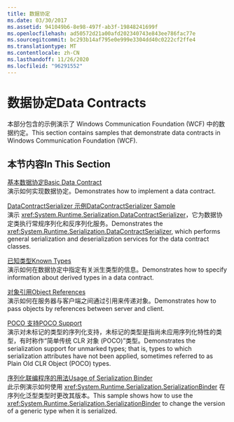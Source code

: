 ```yaml
---
title: 数据协定
ms.date: 03/30/2017
ms.assetid: 941049b6-8e98-497f-ab3f-19848241699f
ms.openlocfilehash: ad50572d21a00afd202340743e843ee786fac77e
ms.sourcegitcommit: bc293b14af795e0e999e3304dd40c0222cf2ffe4
ms.translationtype: MT
ms.contentlocale: zh-CN
ms.lasthandoff: 11/26/2020
ms.locfileid: "96291552"
---
```

# <a name="data-contracts"></a><span data-ttu-id="f6368-102">数据协定</span><span class="sxs-lookup"><span data-stu-id="f6368-102">Data Contracts</span></span>

<span data-ttu-id="f6368-103">本部分包含的示例演示了 Windows Communication Foundation (WCF) 中的数据约定。</span><span class="sxs-lookup"><span data-stu-id="f6368-103">This section contains samples that demonstrate data contracts in Windows Communication Foundation (WCF).</span></span>  
  
## <a name="in-this-section"></a><span data-ttu-id="f6368-104">本节内容</span><span class="sxs-lookup"><span data-stu-id="f6368-104">In This Section</span></span>  

 [<span data-ttu-id="f6368-105">基本数据协定</span><span class="sxs-lookup"><span data-stu-id="f6368-105">Basic Data Contract</span></span>](basic-data-contract.md)  
 <span data-ttu-id="f6368-106">演示如何实现数据协定。</span><span class="sxs-lookup"><span data-stu-id="f6368-106">Demonstrates how to implement a data contract.</span></span>  
  
 [<span data-ttu-id="f6368-107">DataContractSerializer 示例</span><span class="sxs-lookup"><span data-stu-id="f6368-107">DataContractSerializer Sample</span></span>](datacontractserializer-sample.md)  
 <span data-ttu-id="f6368-108">演示 <xref:System.Runtime.Serialization.DataContractSerializer>，它为数据协定类执行常规序列化和反序列化服务。</span><span class="sxs-lookup"><span data-stu-id="f6368-108">Demonstrates the <xref:System.Runtime.Serialization.DataContractSerializer>, which performs general serialization and deserialization services for the data contract classes.</span></span>  
  
 [<span data-ttu-id="f6368-109">已知类型</span><span class="sxs-lookup"><span data-stu-id="f6368-109">Known Types</span></span>](known-types.md)  
 <span data-ttu-id="f6368-110">演示如何在数据协定中指定有关派生类型的信息。</span><span class="sxs-lookup"><span data-stu-id="f6368-110">Demonstrates how to specify information about derived types in a data contract.</span></span>  
  
 [<span data-ttu-id="f6368-111">对象引用</span><span class="sxs-lookup"><span data-stu-id="f6368-111">Object References</span></span>](object-references.md)  
 <span data-ttu-id="f6368-112">演示如何在服务器与客户端之间通过引用来传递对象。</span><span class="sxs-lookup"><span data-stu-id="f6368-112">Demonstrates how to pass objects by references between server and client.</span></span>  
  
 [<span data-ttu-id="f6368-113">POCO 支持</span><span class="sxs-lookup"><span data-stu-id="f6368-113">POCO Support</span></span>](poco-support.md)  
 <span data-ttu-id="f6368-114">演示对未标记的类型的序列化支持，未标记的类型是指尚未应用序列化特性的类型，有时称作“简单传统 CLR 对象 (POCO)”类型。</span><span class="sxs-lookup"><span data-stu-id="f6368-114">Demonstrates the serialization support for unmarked types; that is, types to which serialization attributes have not been applied, sometimes referred to as Plain Old CLR Object (POCO) types.</span></span>  
  
 [<span data-ttu-id="f6368-115">序列化联编程序的用法</span><span class="sxs-lookup"><span data-stu-id="f6368-115">Usage of Serialization Binder</span></span>](usage-of-serialization-binder.md)  
 <span data-ttu-id="f6368-116">此示例演示如何使用 <xref:System.Runtime.Serialization.SerializationBinder> 在序列化泛型类型时更改其版本。</span><span class="sxs-lookup"><span data-stu-id="f6368-116">This sample shows how to use the <xref:System.Runtime.Serialization.SerializationBinder> to change the version of a generic type when it is serialized.</span></span>
